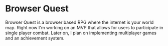 # Browser Quest
Browser Quest is a browser based RPG where the internet is your world map. Right now I'm working on an MVP that allows for users to participate in single player combat. Later on, I plan on implementing multiplayer games and an achievement system.
